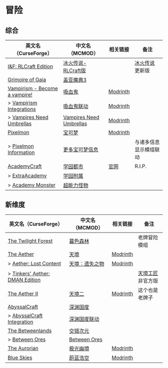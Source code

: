 # 冒险

## 综合

| 英文名（CurseForge）                                                                                     | 中文名（MCMOD）                                                 | 相关链接                                                     | 备注                                                   |
| -------------------------------------------------------------------------------------------------------- | --------------------------------------------------------------- | ------------------------------------------------------------ | ------------------------------------------------------ |
| [I&F: RLCraft Edition](https://www.curseforge.com/minecraft/mc-mods/iceandfire-rlcraft)                  | [冰火传说-RLCraft版](https://www.mcmod.cn/class/12213.html)     |                                                              | [冰火传说](https://www.mcmod.cn/class/770.html) 更新版 |
| [Grimoire of Gaia](https://www.curseforge.com/minecraft/mc-mods/grimoire-of-gaia)                        | [盖亚魔典3](https://www.mcmod.cn/class/399.html)                |                                                              |                                                        |
| [Vampirism - Become a vampire!](https://www.curseforge.com/minecraft/mc-mods/vampirism-become-a-vampire) | [吸血鬼](https://www.mcmod.cn/class/930.html)                   | [Modrinth](https://modrinth.com/mod/vampirism)               |                                                        |
| > [Vampirism Integrations](https://www.curseforge.com/minecraft/mc-mods/vampirism-integrations)          | [吸血鬼联动](https://www.mcmod.cn/class/2439.html)              | [Modrinth](https://modrinth.com/mod/vampirism-integrations)  |                                                        |
| > [Vampires Need Umbrellas](https://www.curseforge.com/minecraft/mc-mods/vampires-need-umbrellas)        | [Vampires Need Umbrellas](https://www.mcmod.cn/class/2405.html) | [Modrinth](https://modrinth.com/mod/vampires-need-umbrellas) |                                                        |
| [Pixelmon](https://www.curseforge.com/minecraft/mc-mods/pixelmon)                                        | [宝可梦](https://www.mcmod.cn/class/1190.html)                  | [Modrinth](https://modrinth.com/mod/pixelmon)                |                                                        |
| > [Pixelmon Information](https://www.curseforge.com/minecraft/mc-mods/pixelmon-information)              | [更多宝可梦信息](https://www.mcmod.cn/class/4251.html)          |                                                              | 与诸多信息显示模组联动                                 |
| [AcademyCraft](https://www.curseforge.com/minecraft/mc-mods/academycraft)                                | [学园都市](https://www.mcmod.cn/class/402.html)                 | [官网](https://ac.li-dev.cn/)                                | R.I.P.                                                 |
| > [ExtraAcademy](https://www.curseforge.com/minecraft/mc-mods/extraacademy)                              | [学园附属](https://www.mcmod.cn/class/2531.html)                |                                                              |                                                        |
| > [Academy Monster](https://www.curseforge.com/minecraft/mc-mods/academy-monster)                        | [超能力怪物](https://www.mcmod.cn/class/567.html)               |                                                              |                                                        |

## 新维度

| 英文名（CurseForge）                                                                                        | 中文名（MCMOD）                                        | 相关链接                                                 | 备注                                                      |
| ----------------------------------------------------------------------------------------------------------- | ------------------------------------------------------ | -------------------------------------------------------- | --------------------------------------------------------- |
| [The Twilight Forest](https://www.curseforge.com/minecraft/mc-mods/the-twilight-forest)                     | [暮色森林](https://www.mcmod.cn/class/61.html)         |                                                          | 老牌冒险模组                                              |
| [The Aether](https://www.curseforge.com/minecraft/mc-mods/the-aether)                                       | [天境](https://www.mcmod.cn/class/94.html)             | [Modrinth](https://modrinth.com/mod/aether)              |                                                           |
| > [Aether: Lost Content](https://www.curseforge.com/minecraft/mc-mods/aether-lost-content)                  | [天境：遗失之物](https://www.mcmod.cn/class/2481.html) | [Modrinth](https://modrinth.com/mod/aether-lost-content) |                                                           |
| > [Tinkers' Aether: DMAN Edition](https://www.curseforge.com/minecraft/mc-mods/tinkers-aether-dman-edition) |                                                        |                                                          | [天境工匠](https://www.mcmod.cn/class/2160.html) 非官方版 |
| [The Aether II](https://www.curseforge.com/minecraft/mc-mods/the-aether-ii)                                 | [天境二](https://www.mcmod.cn/class/1137.html)         | [Modrinth](https://modrinth.com/mod/aether-ii)           | 这个也是老牌子                                            |
| [AbyssalCraft](https://www.curseforge.com/minecraft/mc-mods/abyssalcraft)                                   | [深渊国度](https://www.mcmod.cn/class/508.html)        |                                                          |                                                           |
| > [AbyssalCraft Integration](https://www.curseforge.com/minecraft/mc-mods/abyssalcraft-integration)         | [深渊国度联动](https://www.mcmod.cn/class/1372.html)   |                                                          |                                                           |
| [The Betweenlands](https://www.curseforge.com/minecraft/mc-mods/angry-pixel-the-betweenlands-mod)           | [交错次元](https://www.mcmod.cn/class/499.html)        |                                                          |                                                           |
| > [Between Ores](https://www.curseforge.com/minecraft/mc-mods/between-ores)                                 | [Between Ores](https://www.mcmod.cn/class/4540.html)   |                                                          |                                                           |
| [The Aurorian](https://www.curseforge.com/minecraft/mc-mods/the-aurorian)                                   | [极光幽境](https://www.mcmod.cn/class/2383.html)       | [Modrinth](https://modrinth.com/mod/the-aurorian)        |                                                           |
| [Blue Skies](https://www.curseforge.com/minecraft/mc-mods/blue-skies)                                       | [蔚蓝浩空](https://www.mcmod.cn/class/1563.html)       | [Modrinth](https://modrinth.com/mod/blue-skies)          |                                                           |
